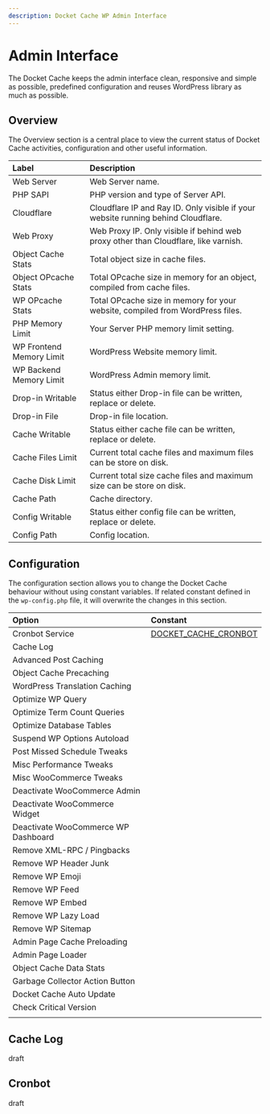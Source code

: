 ```yaml
---
description: Docket Cache WP Admin Interface
---
```


# Admin Interface

The Docket Cache keeps the admin interface clean, responsive and simple as possible, predefined configuration and reuses WordPress library as much as possible.

## Overview

The Overview section is a central place to view the current status of Docket Cache activities, configuration and other useful information.

| Label | Description |
| :--- | :--- |
| Web Server | Web Server name. |
| PHP SAPI | PHP version and type of Server API. |
| Cloudflare | Cloudflare IP and Ray ID. Only visible if your website running behind Cloudflare. |
| Web Proxy | Web Proxy IP. Only visible if behind web proxy other than Cloudflare, like varnish. |
| Object Cache Stats | Total object size in cache files. |
| Object OPcache Stats | Total OPcache size in memory for an object, compiled from cache files. |
| WP OPcache Stats | Total OPcache size in memory for your website, compiled from WordPress files. |
| PHP Memory Limit | Your Server PHP memory limit setting. |
| WP Frontend Memory Limit | WordPress Website memory limit. |
| WP Backend Memory Limit | WordPress Admin memory limit. |
| Drop-in Writable | Status either Drop-in file can be written, replace or delete. |
| Drop-in File | Drop-in file location. |
| Cache Writable | Status either cache file can be written, replace or delete. |
| Cache Files Limit | Current total cache files and maximum files can be store on disk. |
| Cache Disk Limit | Current total size cache files and maximum size can be store on disk. |
| Cache Path | Cache directory. |
| Config Writable | Status either config file can be written, replace or delete. |
| Config Path | Config location. |

## Configuration

The configuration section allows you to change the Docket Cache behaviour without using constant variables. If related constant defined in the `wp-config.php` file, it will overwrite the changes in this section.

| Option | Constant |
| :--- | :--- |
| Cronbot Service | [DOCKET\_CACHE\_CRONBOT](https://docs.docketcache.com/configuration#docket_cache_cronbot) |
| Cache Log |  |
| Advanced Post Caching |  |
| Object Cache Precaching |  |
| WordPress Translation Caching |  |
| Optimize WP Query |  |
| Optimize Term Count Queries |  |
| Optimize Database Tables |  |
| Suspend WP Options Autoload |  |
| Post Missed Schedule Tweaks |  |
| Misc Performance Tweaks |  |
| Misc WooCommerce Tweaks |  |
| Deactivate WooCommerce Admin |  |
| Deactivate WooCommerce Widget |  |
| Deactivate WooCommerce WP Dashboard |  |
| Remove XML-RPC / Pingbacks |  |
| Remove WP Header Junk |  |
| Remove WP Emoji |  |
| Remove WP Feed |  |
| Remove WP Embed |  |
| Remove WP Lazy Load |  |
| Remove WP Sitemap |  |
| Admin Page Cache Preloading |  |
| Admin Page Loader |  |
| Object Cache Data Stats |  |
| Garbage Collector Action Button |  |
| Docket Cache Auto Update |  |
| Check Critical Version |  |
|  |  |

## Cache Log

draft

## Cronbot

draft



